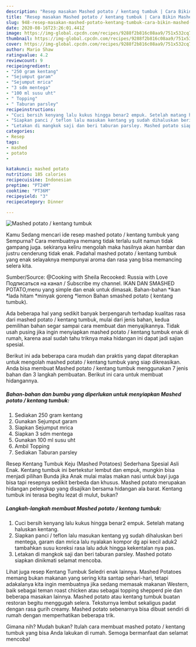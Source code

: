```yaml
---
description: "Resep masakan Mashed potato / kentang tumbuk | Cara Bikin Mashed potato / kentang tumbuk Yang Bisa Manjain Lidah"
title: "Resep masakan Mashed potato / kentang tumbuk | Cara Bikin Mashed potato / kentang tumbuk Yang Bisa Manjain Lidah"
slug: 948-resep-masakan-mashed-potato-kentang-tumbuk-cara-bikin-mashed-potato-kentang-tumbuk-yang-bisa-manjain-lidah
date: 2020-08-16T23:26:01.441Z
image: https://img-global.cpcdn.com/recipes/9288f2b816c08aa9/751x532cq70/mashed-potato-kentang-tumbuk-foto-resep-utama.jpg
thumbnail: https://img-global.cpcdn.com/recipes/9288f2b816c08aa9/751x532cq70/mashed-potato-kentang-tumbuk-foto-resep-utama.jpg
cover: https://img-global.cpcdn.com/recipes/9288f2b816c08aa9/751x532cq70/mashed-potato-kentang-tumbuk-foto-resep-utama.jpg
author: Mario Shaw
ratingvalue: 4.2
reviewcount: 9
recipeingredient:
- "250 gram kentang"
- "Sejumput garam"
- "Sejumput mrica"
- "3 sdm mentega"
- "100 ml susu uht"
- " Topping"
- " Taburan parsley"
recipeinstructions:
- "Cuci bersih kenyang lalu kukus hingga benar2 empuk. Setelah matang haluskan kentang."
- "Siapkan panci / teflon lalu masukan kentang yg sudah dihaluskan beri mentega, garam dan mrica lalu nyalakan kompor dg api kecil aduk2 tambahkan susu koreksi rasa lalu aduk hingga kekentalan nya pas."
- "Letakan di mangkok saji dan beri taburan parsley. Mashed potato siapkan dinikmati selamat mencoba."
categories:
- Resep
tags:
- mashed
- potato
- 

katakunci: mashed potato  
nutrition: 185 calories
recipecuisine: Indonesian
preptime: "PT24M"
cooktime: "PT36M"
recipeyield: "3"
recipecategory: Dinner

---
```



![Mashed potato / kentang tumbuk](https://img-global.cpcdn.com/recipes/9288f2b816c08aa9/751x532cq70/mashed-potato-kentang-tumbuk-foto-resep-utama.jpg)

Kamu Sedang mencari ide resep mashed potato / kentang tumbuk yang Sempurna? Cara membuatnya memang tidak terlalu sulit namun tidak gampang juga. sekiranya keliru mengolah maka hasilnya akan hambar dan justru cenderung tidak enak. Padahal mashed potato / kentang tumbuk yang enak selayaknya mempunyai aroma dan rasa yang bisa memancing selera kita.

Sumber/Source: @Cooking with Sheila Recooked: Russia with Love Подписаться на канал / Subscribe my channel. IKAN DAN SMASHED POTATO,menu yang simple dan enak untuk dimasak. Bahan-bahan *ikan *lada hitam *minyak goreng *lemon Bahan smashed potato ( kentang tumbuk).

Ada beberapa hal yang sedikit banyak berpengaruh terhadap kualitas rasa dari mashed potato / kentang tumbuk, mulai dari jenis bahan, kedua pemilihan bahan segar sampai cara membuat dan menyajikannya. Tidak usah pusing jika ingin menyiapkan mashed potato / kentang tumbuk enak di rumah, karena asal sudah tahu triknya maka hidangan ini dapat jadi sajian spesial.


Berikut ini ada beberapa cara mudah dan praktis yang dapat diterapkan untuk mengolah mashed potato / kentang tumbuk yang siap dikreasikan. Anda bisa membuat Mashed potato / kentang tumbuk menggunakan 7 jenis bahan dan 3 langkah pembuatan. Berikut ini cara untuk membuat hidangannya.

<!--inarticleads1-->

##### Bahan-bahan dan bumbu yang diperlukan untuk menyiapkan Mashed potato / kentang tumbuk:

1. Sediakan 250 gram kentang
1. Gunakan Sejumput garam
1. Siapkan Sejumput mrica
1. Siapkan 3 sdm mentega
1. Gunakan 100 ml susu uht
1. Ambil  Topping
1. Sediakan  Taburan parsley


Resep Kentang Tumbuk Keju (Mashed Potatoes) Sederhana Spesial Asli Enak. Kentang tumbuk ini bertekstur lembut dan empuk, mungkin bisa menjadi pilihan Bunda jika Anak mulai malas makan nasi untuk bayi juga bisa tapi resepnya sedikit berbeda dan khusus. Mashed potato merupakan hidangan pelengkap yang disajikan bersama hidangan ala barat. Kentang tumbuk ini terasa begitu lezat di mulut, bukan? 

<!--inarticleads2-->

##### Langkah-langkah membuat Mashed potato / kentang tumbuk:

1. Cuci bersih kenyang lalu kukus hingga benar2 empuk. Setelah matang haluskan kentang.
1. Siapkan panci / teflon lalu masukan kentang yg sudah dihaluskan beri mentega, garam dan mrica lalu nyalakan kompor dg api kecil aduk2 tambahkan susu koreksi rasa lalu aduk hingga kekentalan nya pas.
1. Letakan di mangkok saji dan beri taburan parsley. Mashed potato siapkan dinikmati selamat mencoba.


Lihat juga resep Kentang Tumbuk Seledri enak lainnya. Mashed Potatoes memang bukan makanan yang sering kita santap sehari-hari, tetapi adakalanya kita ingin membuatnya jika sedang memasak makanan Western, baik sebagai teman roast chicken atau sebagai topping shepperd pie dan beberapa masakan lainnya. Mashed potato atau kentang tumbuk buatan restoran begitu menggugah selera. Teksturnya lembut sekaligus padat dengan rasa gurih creamy. Mashed potato sebenarnya bisa dibuat sendiri di rumah dengan memperhatikan beberapa trik. 

Gimana nih? Mudah bukan? Itulah cara membuat mashed potato / kentang tumbuk yang bisa Anda lakukan di rumah. Semoga bermanfaat dan selamat mencoba!
